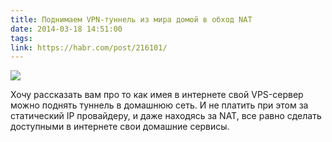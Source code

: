 ```yaml
---
title: Поднимаем VPN-туннель из мира домой в обход NAT
date: 2014-03-18 14:51:00
tags:
link: https://habr.com/post/216101/
---
```


![](https://habrastorage.org/getpro/habr/post_images/427/d2e/abc/427d2eabc3adcf37fdd642660f5aa09a.png)

Хочу рассказать вам про то как имея в интернете свой VPS-сервер можно поднять туннель в домашнюю сеть. И не платить при этом за статический IP провайдеру, и даже находясь за NAT, все равно сделать доступными в интернете свои домашние сервисы.
<!-- more -->
